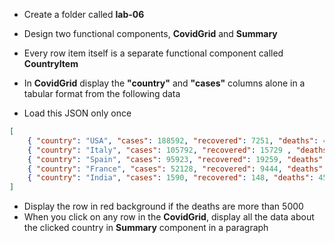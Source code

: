 * Create a folder called __lab-06__
* Design two functional components, __CovidGrid__ and __Summary__
* Every row item itself is a separate functional component called __CountryItem__

* In __CovidGrid__ display the __"country"__ and __"cases"__ columns alone in a tabular format from the following data 

* Load this JSON only once

``` json
[
	{ "country": "USA", "cases": 188592, "recovered": 7251, "deaths": 4055 },
	{ "country": "Italy", "cases": 105792, "recovered": 15729 , "deaths": 12428 },
	{ "country": "Spain", "cases": 95923, "recovered": 19259, "deaths": 8464 },
	{ "country": "France", "cases": 52128, "recovered": 9444, "deaths": 3523 },
	{ "country": "India", "cases": 1590, "recovered": 148, "deaths": 45 }
]
```

* Display the row in red background if the deaths are more than 5000
* When you click on any row in the __CovidGrid__, display all the data about the clicked country in __Summary__ component in a paragraph
